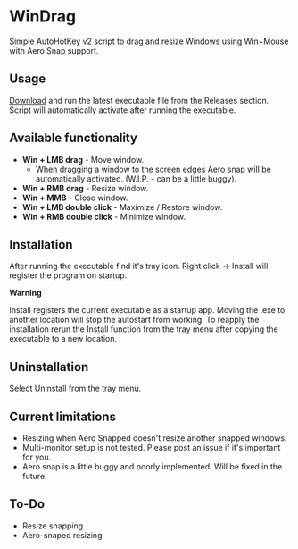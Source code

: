 # WinDrag
Simple AutoHotKey v2 script to drag and resize Windows using Win+Mouse with Aero Snap support.

## Usage
[Download](https://github.com/MinikPLayer/WinDrag/releases/latest) and run the latest executable file from the Releases section.
Script will automatically activate after running the executable.

## Available functionality
* **Win + LMB drag** - Move window.
  - When dragging a window to the screen edges Aero snap will be automatically activated. (W.I.P. - can be a little buggy).
* **Win + RMB drag** - Resize window.
* **Win + MMB** - Close window.
* **Win + LMB double click** - Maximize / Restore window.
* **Win + RMB double click** - Minimize window.

## Installation
After running the executable find it's tray icon. Right click -> Install will register the program on startup. 

**Warning** 

Install registers the current executable as a startup app. Moving the .exe to another location will stop the autostart from working. To reapply the installation rerun the Install function from the tray menu after copying the executable to a new location.


## Uninstallation
Select Uninstall from the tray menu.


## Current limitations
* Resizing when Aero Snapped doesn't resize another snapped windows.
* Multi-monitor setup is not tested. Please post an issue if it's important for you.
* Aero snap is a little buggy and poorly implemented. Will be fixed in the future.

## To-Do
* Resize snapping
* Aero-snaped resizing
